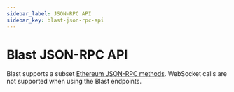 ```yaml
---
sidebar_label: JSON-RPC API
sidebar_key: blast-json-rpc-api
---
```


# Blast JSON-RPC API

Blast supports a subset [Ethereum JSON-RPC methods](../../ethereum/json-rpc-methods/index.md). WebSocket calls
are not supported when using the Blast endpoints.
